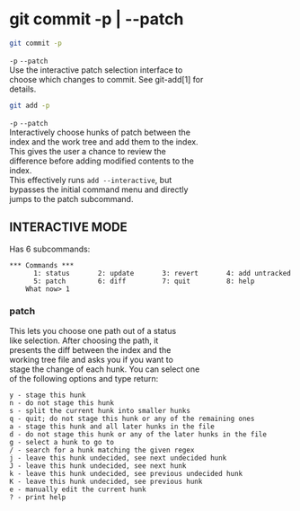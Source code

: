 # git commit -p | --patch

```sh
git commit -p
```  

`-p` `--patch`  
Use the interactive patch selection interface to  
choose which changes to commit. See git-add[1] for  
details.  


```sh
git add -p
```

`-p` `--patch`  
Interactively choose hunks of patch between the  
index and the work tree and add them to the index.  
This gives the user a chance to review the  
difference before adding modified contents to the  
index.  
This effectively runs `add --interactive`, but  
bypasses the initial command menu and directly  
jumps to the patch subcommand.  


## INTERACTIVE MODE

Has 6 subcommands:  
```git
*** Commands ***
      1: status       2: update       3: revert       4: add untracked
      5: patch        6: diff         7: quit         8: help
    What now> 1
```

### patch

This lets you choose one path out of a status  
like selection. After choosing the path, it  
presents the diff between the index and the  
working tree file and asks you if you want to  
stage the change of each hunk. You can select one  
of the following options and type return:  
```git
y - stage this hunk
n - do not stage this hunk
s - split the current hunk into smaller hunks
q - quit; do not stage this hunk or any of the remaining ones
a - stage this hunk and all later hunks in the file
d - do not stage this hunk or any of the later hunks in the file
g - select a hunk to go to
/ - search for a hunk matching the given regex
j - leave this hunk undecided, see next undecided hunk
J - leave this hunk undecided, see next hunk
k - leave this hunk undecided, see previous undecided hunk
K - leave this hunk undecided, see previous hunk
e - manually edit the current hunk
? - print help
```
